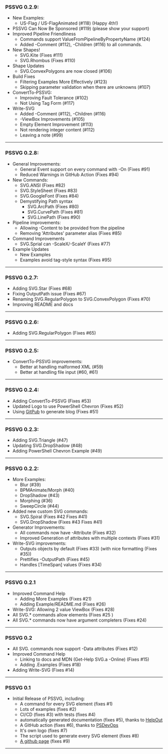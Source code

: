 ### PSSVG 0.2.9:

* New Examples:
  * US-Flag / US-FlagAnimated (#118) (Happy 4th!)
* PSSVG Can Now Be Sponsored (#119) (please show your support)
* Improved Pipeline Friendliness
  * Commands support ValueFromPipelineByPropertyName (#124)
  * Added -Comment (#112), -Children (#116) to all commands.
* New Shapes!
  * SVG.Kite (Fixes #111)
  * SVG.Rhombus (Fixes #110)
* Shape Updates
  * SVG.ConvexPolygons are now closed (#106)  
* Build Fixes
  * Filtering Examples More Effectively (#123)
  * Skipping parameter validation when there are unknowns (#107)
* ConvertTo-PSSVG:
  * Improving Fault Tolerance (#102)
  * Not Using Tag Form (#117)
* Write-SVG
  * Added -Comment (#112), -Children (#116)
  * -ViewBox Improvements (#105)
  * Empty Element Improvement (#113)
  * Not rendering integer content (#112)
  * Leaving a note (#99)

---

### PSSVG 0.2.8:

* General Improvements:
  * General Event support on every command with -On (Fixes #91)
  * Reduced Warnings in GitHub Action (Fixes #94)
* New Commands:
  * SVG.ANSI (Fixes #82)
  * SVG.StyleSheet (Fixes #83)
  * SVG.GoogleFont (Fixes #84)
  * Demystifying Path syntax
    * SVG.ArcPath (Fixes #80)
    * SVG.CurvePath (Fixes #81)
    * SVG.LinePath (Fixes #90)
* Pipeline improvements:
  * Allowing -Content to be provided from the pipeline 
  * Removing 'Attributes' parameter alias (Fixes #85)
* Command Improvements
  * SVG.Sprial can -ScaleX/-ScaleY (Fixes #77)
* Example Updates
  * New Examples
  * Examples avoid tag-style syntax (Fixes #95)

---

### PSSVG 0.2.7:
* Adding SVG.Star (Fixes #68)
* Fixing OutputPath issue (Fixes #67)
* Renaming SVG.RegularPolygon to SVG.ConvexPolygon (Fixes #70)
* Improving README and docs

---

### PSSVG 0.2.6:
* Adding SVG.RegularPolygon (Fixes #65)

---

### PSSVG 0.2.5:
* ConvertTo-PSSVG improvements:
  * Better at handling malformed XML (#59)
  * Better at handling file input (#60, #61)

---

### PSSVG 0.2.4:
* Adding ConvertTo-PSSVG (Fixes #53)
* Updated Logo to use PowerShell Chevron (Fixes #52)
* Using [GitPub](https://github.com/StartAutomating/GitPub) to generate blog (Fixes #51)

---

### PSSVG 0.2.3:
* Adding SVG.Triangle (#47)
* Updating SVG.DropShadow (#48)
* Adding PowerShell Chevron Example (#49)

---

### PSSVG 0.2.2:
* More Examples:  
  * Blur (#39)
  * BPMAnimate/Morph (#40)
  * DropShadow (#43)
  * Morphing (#36)
  * SweepCircle (#44)
* Added new custom SVG commands:
  * SVG.Spiral (Fixes #42 Fixes #41)
  * SVG.DropShadow (Fixes #43 Fixes #41)
* Generator Improvements:
  * All commands now have -Attribute (Fixes #32)
  * Improved Generation of attributes with multiple contexts (Fixes #31)
* Write-SVG improvements:
  * Outputs objects by default (Fixes #33) (with nice formatting (Fixes #35))
  * Prettifies -OutputPath (Fixes #45)
  * Handles [TimeSpan] values (Fixes #34)

---

### PSSVG 0.2.1
* Improved Command Help
  * Adding More Examples (Fixes #21)
  * Adding Example/README.md (Fixes #26)
* Write-SVG: Allowing 2 value ViewBox (Fixes #28)
* All SVG.* commands allow elements (Fixes #25 )
* All SVG.* commands now have argument completers (Fixes #24)

---           

### PSSVG 0.2
* All SVG. commands now support -Data attributes (Fixes #12)
* Improved Command Help
  * Linking to docs and MDN (Get-Help SVG.a -Online) (Fixes #15)
  * Adding .Examples (Fixes #18)  
* Adding Write-SVG (Fixes #14)

---

### PSSVG 0.1
* Initial Release of PSSVG, including:
  * A command for every SVG element (fixes #1)
  * Lots of examples (fixes #2)
  * CI/CD (fixes #3) with tests (fixes #4)
  * automatically generated documentation (fixes #5), thanks to [HelpOut](https://github.com/StartAutomating/HelpOut)
  * A GitHub action (fixes #6), thanks to [PSDevOps](https://github.com/StartAutomating/PSDevOps)
  * It's own logo (fixes #7)
  * The script used to generate every SVG element (fixes #8)
  * [A github page](https://PSSVG.start-automating.com) (fixes #9)

---